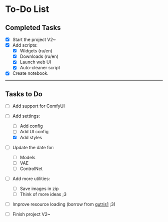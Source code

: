 # To-Do List

## Completed Tasks
- [x] Start the project V2~
- [x] Add scripts:
    - [x] Widgets (ru/en)
    - [x] Downloads (ru/en)
    - [x] Launch web UI
    - [x] Auto-cleaner script

- [x] Create notebook.

---

## Tasks to Do
- [ ] Add support for ComfyUI

- [ ] Add settings:
	- [ ] Add config
	- [ ] Add UI config
	- [x] Add styles

- [ ] Update the date for:
    - [ ] Models
    - [ ] VAE
    - [ ] ControlNet
    
 - [ ] Add more utilities:
    - [ ] Save images in zip
    - [ ] Think of more ideas ;3

- [ ] Improve resource loading (borrow from [gutris1](https://github.com/gutris1) ;3)

- [ ] Finish project V2~